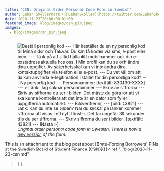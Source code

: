```yaml
---
title: "CSN: Original Order Personal Code Form in Swedish"
author: Laban Sköllermark ([@LabanSkoller](https://twitter.com/LabanSkoller))
date: 2020-11-23T20:00:00+01:00
featured_image: blog/images/csn_pin.jpeg
images:
  - blog/images/csn_pin.jpeg
---
```

<figure>
  <img src="../images/csn_swe_order_personal_code.png"
style="display:inline" title="Beställ personlig kod" alt="Beställ personlig kod
--- Här beställer du en ny personlig kod till Mina sidor och Talsvar. Du kan få
koden via sms, e-post eller brev. --- Tänk på att alltid hålla ditt mobilnummer
och din e-postadress aktuella hos oss. I Min profil kan du se och ändra dina
uppgifter. Av säkerhetsskäl kan vi inte ändra dina kontaktuppgifter via telefon
eller e-post. --- Du vet väl om att du kan använda e-legitimation i stället för
din personliga kod? --- Ny personlig kod --- Personnummer: [textfält:
830430-XXXX] --- &gt; Länk: Jag saknar personnummer --- Skriv av siffrorna ---
Skriv av siffrorna du ser i bilden. Det måste du göra för att vi ska kunna
kontrollera att det inte är en dator som fyller i uppgifterna automatiskt. ---
Bildverifiering --- [bild: 43821] --- Länk: Kan du inte se bilden? När du
klickat på länken kommer siffrorna att visas i ett nytt fönster. Det tar
ungefär 30 sekunder tills du ser siffrorna. --- Skriv siffrorna du ser i
bilden: [textfält: 43821] --- [Nästa &gt;]">
  <figcaption><i>Original order personal code form in Swedish. There is now a
    <a href="https://tjanster.csn.se/bas/ekund/personligKod.do">new version</a> of
    the form.</i></figcaption>
</figure>

This is an attachment to the blog post about [Brute-Forcing Borrowers' PINs at
the Swedish Board of Student Finance (CSN)]({{< ref "../blog/2020-11-23-csn.md"
>}}).
